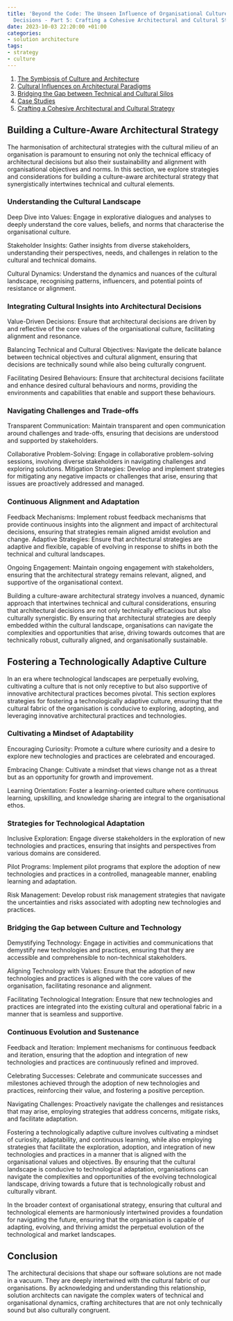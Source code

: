 ```yaml
---
title: 'Beyond the Code: The Unseen Influence of Organisational Culture on Architectural
  Decisions - Part 5: Crafting a Cohesive Architectural and Cultural Strategy'
date: 2023-10-03 22:20:00 +01:00
categories:
- solution architecture
tags:
- strategy
- culture
---
```


1. [The Symbiosis of Culture and Architecture](https://lord.technology/2023/10/03/beyond-the-code-the-unseen-influence-of-organisational-culture-on-architectural-decisions-part-1-the-symbiosis-of-culture-and-architecture.html)
2. [Cultural Influences on Architectural Paradigms](https://lord.technology/2023/10/03/beyond-the-code-the-unseen-influence-of-organisational-culture-on-architectural-decisions-part-2-cultural-influences-on-architectural-paradigms.html)
3. [Bridging the Gap between Technical and Cultural Silos](https://lord.technology/2023/10/03/beyond-the-code-the-unseen-influence-of-organisational-culture-on-architectural-decisions-part-3-bridging-the-gap-between-technical-and-cultural-silos.html)
4. [Case Studies](https://lord.technology/2023/10/03/beyond-the-code-the-unseen-influence-of-organisational-culture-on-architectural-decisions-part-4-case-studies.html)
5. [Crafting a Cohesive Architectural and Cultural Strategy](https://lord.technology/2023/10/03/beyond-the-code-the-unseen-influence-of-organisational-culture-on-architectural-decisions-part-5-crafting-a-cohesive-architectural-and-cultural-strategy.html)

## Building a Culture-Aware Architectural Strategy

The harmonisation of architectural strategies with the cultural milieu of an organisation is paramount to ensuring not only the technical efficacy of architectural decisions but also their sustainability and alignment with organisational objectives and norms. In this section, we explore strategies and considerations for building a culture-aware architectural strategy that synergistically intertwines technical and cultural elements.

### Understanding the Cultural Landscape

Deep Dive into Values: Engage in explorative dialogues and analyses to deeply understand the core values, beliefs, and norms that characterise the organisational culture.

Stakeholder Insights: Gather insights from diverse stakeholders, understanding their perspectives, needs, and challenges in relation to the cultural and technical domains.

Cultural Dynamics: Understand the dynamics and nuances of the cultural landscape, recognising patterns, influencers, and potential points of resistance or alignment.

### Integrating Cultural Insights into Architectural Decisions

Value-Driven Decisions: Ensure that architectural decisions are driven by and reflective of the core values of the organisational culture, facilitating alignment and resonance.

Balancing Technical and Cultural Objectives: Navigate the delicate balance between technical objectives and cultural alignment, ensuring that decisions are technically sound while also being culturally congruent.

Facilitating Desired Behaviours: Ensure that architectural decisions facilitate and enhance desired cultural behaviours and norms, providing the environments and capabilities that enable and support these behaviours.

### Navigating Challenges and Trade-offs

Transparent Communication: Maintain transparent and open communication around challenges and trade-offs, ensuring that decisions are understood and supported by stakeholders.

Collaborative Problem-Solving: Engage in collaborative problem-solving sessions, involving diverse stakeholders in navigating challenges and exploring solutions.
Mitigation Strategies: Develop and implement strategies for mitigating any negative impacts or challenges that arise, ensuring that issues are proactively addressed and managed.

### Continuous Alignment and Adaptation

Feedback Mechanisms: Implement robust feedback mechanisms that provide continuous insights into the alignment and impact of architectural decisions, ensuring that strategies remain aligned amidst evolution and change.
Adaptive Strategies: Ensure that architectural strategies are adaptive and flexible, capable of evolving in response to shifts in both the technical and cultural landscapes.

Ongoing Engagement: Maintain ongoing engagement with stakeholders, ensuring that the architectural strategy remains relevant, aligned, and supportive of the organisational context.

Building a culture-aware architectural strategy involves a nuanced, dynamic approach that intertwines technical and cultural considerations, ensuring that architectural decisions are not only technically efficacious but also culturally synergistic. By ensuring that architectural strategies are deeply embedded within the cultural landscape, organisations can navigate the complexities and opportunities that arise, driving towards outcomes that are technically robust, culturally aligned, and organisationally sustainable.

## Fostering a Technologically Adaptive Culture

In an era where technological landscapes are perpetually evolving, cultivating a culture that is not only receptive to but also supportive of innovative architectural practices becomes pivotal. This section explores strategies for fostering a technologically adaptive culture, ensuring that the cultural fabric of the organisation is conducive to exploring, adopting, and leveraging innovative architectural practices and technologies.

### Cultivating a Mindset of Adaptability

Encouraging Curiosity: Promote a culture where curiosity and a desire to explore new technologies and practices are celebrated and encouraged.

Embracing Change: Cultivate a mindset that views change not as a threat but as an opportunity for growth and improvement.

Learning Orientation: Foster a learning-oriented culture where continuous learning, upskilling, and knowledge sharing are integral to the organisational ethos.

### Strategies for Technological Adaptation

Inclusive Exploration: Engage diverse stakeholders in the exploration of new technologies and practices, ensuring that insights and perspectives from various domains are considered.

Pilot Programs: Implement pilot programs that explore the adoption of new technologies and practices in a controlled, manageable manner, enabling learning and adaptation.

Risk Management: Develop robust risk management strategies that navigate the uncertainties and risks associated with adopting new technologies and practices.

### Bridging the Gap between Culture and Technology

Demystifying Technology: Engage in activities and communications that demystify new technologies and practices, ensuring that they are accessible and comprehensible to non-technical stakeholders.

Aligning Technology with Values: Ensure that the adoption of new technologies and practices is aligned with the core values of the organisation, facilitating resonance and alignment.

Facilitating Technological Integration: Ensure that new technologies and practices are integrated into the existing cultural and operational fabric in a manner that is seamless and supportive.

### Continuous Evolution and Sustenance

Feedback and Iteration: Implement mechanisms for continuous feedback and iteration, ensuring that the adoption and integration of new technologies and practices are continuously refined and improved.

Celebrating Successes: Celebrate and communicate successes and milestones achieved through the adoption of new technologies and practices, reinforcing their value, and fostering a positive perception.

Navigating Challenges: Proactively navigate the challenges and resistances that may arise, employing strategies that address concerns, mitigate risks, and facilitate adaptation.

Fostering a technologically adaptive culture involves cultivating a mindset of curiosity, adaptability, and continuous learning, while also employing strategies that facilitate the exploration, adoption, and integration of new technologies and practices in a manner that is aligned with the organisational values and objectives. By ensuring that the cultural landscape is conducive to technological adaptation, organisations can navigate the complexities and opportunities of the evolving technological landscape, driving towards a future that is technologically robust and culturally vibrant.

In the broader context of organisational strategy, ensuring that cultural and technological elements are harmoniously intertwined provides a foundation for navigating the future, ensuring that the organisation is capable of adapting, evolving, and thriving amidst the perpetual evolution of the technological and market landscapes.

## Conclusion

The architectural decisions that shape our software solutions are not made in a vacuum. They are deeply intertwined with the cultural fabric of our organisations. By acknowledging and understanding this relationship, solution architects can navigate the complex waters of technical and organisational dynamics, crafting architectures that are not only technically sound but also culturally congruent.